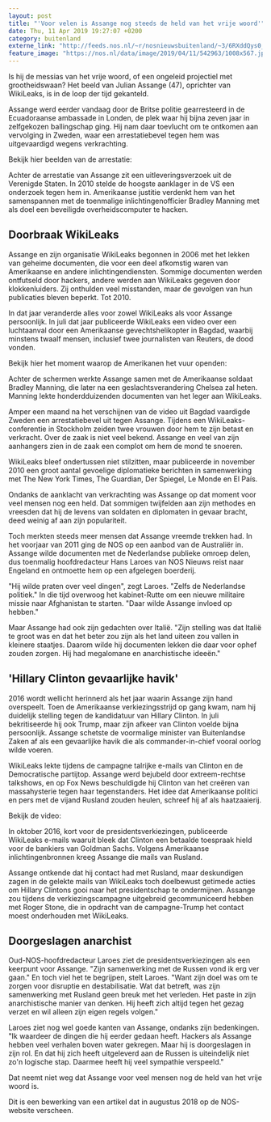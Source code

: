 ```yaml
---
layout: post
title: "'Voor velen is Assange nog steeds de held van het vrije woord'"
date: Thu, 11 Apr 2019 19:27:07 +0200
category: buitenland
externe_link: "http://feeds.nos.nl/~r/nosnieuwsbuitenland/~3/6RXddQys0_M/2280019"
feature_image: "https://nos.nl/data/image/2019/04/11/542963/1008x567.jpg"
---
```


<p>Is hij de messias van het vrije woord, of een ongeleid projectiel met grootheidswaan? Het beeld van Julian Assange (47), oprichter van WikiLeaks, is in de loop der tijd gekanteld.</p>
<p>Assange werd eerder vandaag door de Britse politie gearresteerd in de Ecuadoraanse ambassade in Londen, de plek waar hij bijna zeven jaar in zelfgekozen ballingschap ging. Hij nam daar toevlucht om te ontkomen aan vervolging in Zweden, waar een arrestatiebevel tegen hem was uitgevaardigd wegens verkrachting.</p>
<p>Bekijk hier beelden van de arrestatie:</p>
<p>Achter de arrestatie van Assange zit een uitleveringsverzoek uit de Verenigde Staten. In 2010 stelde de hoogste aanklager in de VS een onderzoek tegen hem in. Amerikaanse justitie verdenkt hem van het samenspannen met de toenmalige inlichtingenofficier Bradley Manning met als doel een beveiligde overheidscomputer te hacken.</p>
<h2>Doorbraak WikiLeaks</h2>
<p>Assange en zijn organisatie WikiLeaks begonnen in 2006 met het lekken van geheime documenten, die voor een deel afkomstig waren van Amerikaanse en andere inlichtingendiensten. Sommige documenten werden ontfutseld door hackers, andere werden aan WikiLeaks gegeven door klokkenluiders. Zij onthulden veel misstanden, maar de gevolgen van hun publicaties bleven beperkt. Tot 2010.</p>
<p>In dat jaar veranderde alles voor zowel WikiLeaks als voor Assange persoonlijk. In juli dat jaar publiceerde WikiLeaks een video over een luchtaanval door een Amerikaanse gevechtshelikopter in Bagdad, waarbij minstens twaalf mensen, inclusief twee journalisten van Reuters, de dood vonden.</p>
<p>Bekijk hier het moment waarop de Amerikanen het vuur openden:</p>
<p>Achter de schermen werkte Assange samen met de Amerikaanse soldaat Bradley Manning, die later na een geslachtsverandering Chelsea zal heten. Manning lekte honderdduizenden documenten van het leger aan WikiLeaks.</p>
<p>Amper een maand na het verschijnen van de video uit Bagdad vaardigde Zweden een arrestatiebevel uit tegen Assange. Tijdens een WikiLeaks-conferentie in Stockholm zeiden twee vrouwen door hem te zijn betast en verkracht. Over de zaak is niet veel bekend. Assange en veel van zijn aanhangers zien in de zaak een complot om hem de mond te snoeren.</p>
<p>WikiLeaks bleef ondertussen niet stilzitten, maar publiceerde in november 2010 een groot aantal gevoelige diplomatieke berichten in samenwerking met The New York Times, The Guardian, Der Spiegel, Le Monde en El País.</p>
<p>Ondanks de aanklacht van verkrachting was Assange op dat moment voor veel mensen nog een held. Dat sommigen twijfelden aan zijn methodes en vreesden dat hij de levens van soldaten en diplomaten in gevaar bracht, deed weinig af aan zijn populariteit.</p>
<p>Toch merkten steeds meer mensen dat Assange vreemde trekken had. In het voorjaar van 2011 ging de NOS op een aanbod van de Australiër in. Assange wilde documenten met de Nederlandse publieke omroep delen, dus toenmalig hoofdredacteur Hans Laroes van NOS Nieuws reist naar Engeland en ontmoette hem op een afgelegen boerderij.</p>
<p>"Hij wilde praten over veel dingen", zegt Laroes. "Zelfs de Nederlandse politiek." In die tijd overwoog het kabinet-Rutte om een nieuwe militaire missie naar Afghanistan te starten. "Daar wilde Assange invloed op hebben."</p>
<p>Maar Assange had ook zijn gedachten over Italië. "Zijn stelling was dat Italië te groot was en dat het beter zou zijn als het land uiteen zou vallen in kleinere staatjes. Daarom wilde hij documenten lekken die daar voor ophef zouden zorgen. Hij had megalomane en anarchistische ideeën."</p>
<h2>'Hillary Clinton gevaarlijke havik'</h2>
<p>2016 wordt wellicht herinnerd als het jaar waarin Assange zijn hand overspeelt. Toen de Amerikaanse verkiezingsstrijd op gang kwam, nam hij duidelijk stelling tegen de kandidatuur van Hillary Clinton. In juli bekritiseerde hij ook Trump, maar zijn afkeer van Clinton voelde bijna persoonlijk. Assange schetste de voormalige minister van Buitenlandse Zaken af als een gevaarlijke havik die als commander-in-chief vooral oorlog wilde voeren.</p>
<p>WikiLeaks lekte tijdens de campagne talrijke e-mails van Clinton en de Democratische partijtop. Assange werd bejubeld door extreem-rechtse talkshows, en op Fox News beschuldigde hij Clinton van het creëren van massahysterie tegen haar tegenstanders. Het idee dat Amerikaanse politici en pers met de vijand Rusland zouden heulen, schreef hij af als haatzaaierij.</p>
<p>Bekijk de video:</p>
<p>In oktober 2016, kort voor de presidentsverkiezingen, publiceerde WikiLeaks e-mails waaruit bleek dat Clinton een betaalde toespraak hield voor de bankiers van Goldman Sachs. Volgens Amerikaanse inlichtingenbronnen kreeg Assange die mails van Rusland.</p>
<p>Assange ontkende dat hij contact had met Rusland, maar deskundigen zagen in de gelekte mails van WikiLeaks toch doelbewust getimede acties om Hillary Clintons gooi naar het presidentschap te ondermijnen. Assange zou tijdens de verkiezingscampagne uitgebreid gecommuniceerd hebben met Roger Stone, die in opdracht van de campagne-Trump het contact moest onderhouden met WikiLeaks.</p>
<h2>Doorgeslagen anarchist</h2>
<p>Oud-NOS-hoofdredacteur Laroes ziet de presidentsverkiezingen als een keerpunt voor Assange. "Zijn samenwerking met de Russen vond ik erg ver gaan." En toch viel het te begrijpen, stelt Laroes. "Want zijn doel was om te zorgen voor disruptie en destabilisatie. Wat dat betreft, was zijn samenwerking met Rusland geen breuk met het verleden. Het paste in zijn anarchistische manier van denken. Hij heeft zich altijd tegen het gezag verzet en wil alleen zijn eigen regels volgen."</p>
<p>Laroes ziet nog wel goede kanten van Assange, ondanks zijn bedenkingen. "Ik waardeer de dingen die hij eerder gedaan heeft. Hackers als Assange hebben veel verhalen boven water gekregen. Maar hij is doorgeslagen in zijn rol. En dat hij zich heeft uitgeleverd aan de Russen is uiteindelijk niet zo'n logische stap. Daarmee heeft hij veel sympathie verspeeld."</p>
<p>Dat neemt niet weg dat Assange voor veel mensen nog de held van het vrije woord is.</p>
<p>Dit is een bewerking van een artikel dat in augustus 2018 op de NOS-website verscheen.</p><img src="http://feeds.feedburner.com/~r/nosnieuwsbuitenland/~4/6RXddQys0_M" height="1" width="1" alt=""/>
